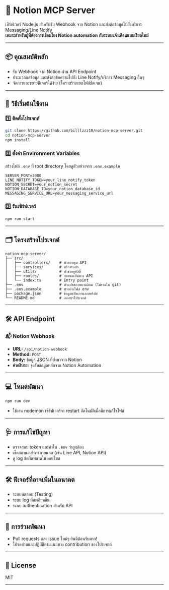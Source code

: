 # 🦄 Notion MCP Server

เซิร์ฟเวอร์ Node.js สำหรับรับ Webhook จาก Notion และส่งต่อข้อมูลไปยังบริการ Messaging/Line Notify  
**เหมาะสำหรับผู้ที่ต้องการเชื่อมโยง Notion automation กับระบบแจ้งเตือนแบบเรียลไทม์**

---

## 📦 คุณสมบัติหลัก

- รับ Webhook จาก Notion ผ่าน API Endpoint
- ประมวลผลข้อมูล และส่งต่อข้อความไปยัง Line Notify/บริการ Messaging อื่นๆ
- จัดการและขยายฟีเจอร์ได้ง่าย (โครงสร้างแยกไฟล์ชัดเจน)

---

## 🚀 วิธีเริ่มต้นใช้งาน

### 1️⃣ ติดตั้งโปรเจกต์

```bash
git clone https://github.com/billlzzz10/notion-mcp-server.git
cd notion-mcp-server
npm install
```

### 2️⃣ ตั้งค่า Environment Variables

สร้างไฟล์ `.env` ที่ root directory โดยดูตัวอย่างจาก `.env.example`

```env
SERVER_PORT=3000
LINE_NOTIFY_TOKEN=your_line_notify_token
NOTION_SECRET=your_notion_secret
NOTION_DATABASE_ID=your_notion_database_id
MESSAGING_SERVICE_URL=your_messaging_service_url
```

### 3️⃣ รันเซิร์ฟเวอร์

```bash
npm run start
```

---

## 🗂️ โครงสร้างโปรเจกต์

```plaintext
notion-mcp-server/
├── src/
│   ├── controllers/    # ตัวควบคุม API
│   ├── services/       # บริการหลัก
│   ├── utils/          # ตัวช่วยยูทิลิตี้
│   ├── routes/         # กำหนดเส้นทาง API
│   └── index.ts        # Entry point
├── .env                # ตัวแปรสภาพแวดล้อม (ไม่รวมใน git)
├── .env.example        # ตัวอย่างไฟล์ env
├── package.json        # ข้อมูลแพ็คเกจและสคริปต์
└── README.md           # เอกสารโปรเจกต์
```

---

## 🛠️ API Endpoint

### 📬 Notion Webhook

- **URL:** `/api/notion-webhook`
- **Method:** `POST`
- **Body:** ข้อมูล JSON ที่ส่งมาจาก Notion
- **คำอธิบาย:** จุดรับข้อมูลหลักจาก Notion Automation

---

## 💻 โหมดพัฒนา

```bash
npm run dev
```

- ใช้งาน nodemon เซิร์ฟเวอร์จะ restart อัตโนมัติเมื่อมีการแก้ไขไฟล์

---

## 🩺 การแก้ไขปัญหา

- ตรวจสอบ token และค่าใน `.env` ว่าถูกต้อง
- เช็คสถานะบริการภายนอก (เช่น Line API, Notion API)
- ดู log ข้อผิดพลาดในคอนโซล

---

## 🛠️ ฟีเจอร์ที่อาจเพิ่มในอนาคต

- ระบบทดสอบ (Testing)
- ระบบ log ที่ละเอียดขึ้น
- ระบบ authentication สำหรับ API

---

## 🤝 การร่วมพัฒนา

- Pull requests และ issue ใหม่ๆ ยินดีต้อนรับมาก!
- โปรดอ่านและปฏิบัติตามแนวทาง contribution ของโปรเจกต์

---

## 📄 License

MIT

---